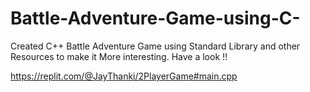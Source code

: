 # Battle-Adventure-Game-using-C-
Created C++ Battle Adventure Game using Standard Library and other Resources to make it More interesting. Have a look !! 


https://replit.com/@JayThanki/2PlayerGame#main.cpp
